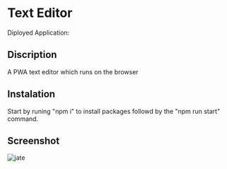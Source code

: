 # Text Editor 
Diployed Application:

## Discription
A PWA text editor which runs on the browser

## Instalation
Start by runing "npm i" to install packages followd by the "npm run start" command.

## Screenshot
![jate](https://user-images.githubusercontent.com/90799809/236978164-13201d55-ae01-4024-9ae0-70d278e33167.png)

